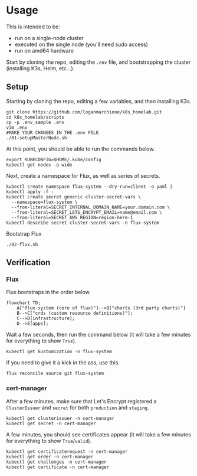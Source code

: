 # Usage

This is intended to be:
- run on a single-node cluster
- executed on the single node (you'll need sudo access)
- run on amd64 hardware

Start by cloning the repo, editing the `.env` file, and bootstrapping the cluster (installing K3s, Helm, etc...).

## Setup

Starting by cloning the repo, editing a few variables, and then installing K3s.

```
git clone https://github.com/loganmarchione/k8s_homelab.git
cd k8s_homelab/scripts
cp -p .env_sample .env
vim .env
#MAKE YOUR CHANGES IN THE .env FILE
./01-setupMasterNode.sh
```

At this point, you should be able to run the commands below.

```
export KUBECONFIG=$HOME/.kube/config
kubectl get nodes -o wide
```

Next, create a namespace for Flux, as well as series of secrets.

```
kubectl create namespace flux-system --dry-run=client -o yaml | kubectl apply -f -
kubectl create secret generic cluster-secret-vars \
  --namespace=flux-system \
  --from-literal=SECRET_INTERNAL_DOMAIN_NAME=your.domain.com \
  --from-literal=SECRET_LETS_ENCRYPT_EMAIL=name@email.com \
  --from-literal=SECRET_AWS_REGION=region-here-1
kubectl describe secret cluster-secret-vars -n flux-system
```

Bootstrap Flux

```
./02-flux.sh
```

## Verification

### Flux

Flux bootstraps in the order below.

```mermaid
flowchart TD;
    A["flux-system (core of flux)"]-->B["charts (3rd party charts)"]
    B-->C["crds (custom resource definitions)"];
    C-->D[infrastructure];
    D-->E[apps];
```

Wait a few seconds, then run the command below (it will take a few minutes for everything to show `True`).

```
kubectl get kustomization -n flux-system
```

If you need to give it a kick in the ass, use this.

```
flux reconcile source git flux-system
```

### cert-manager

After a few minutes, make sure that Let's Encrypt registered a `ClusterIssuer` and `secret` for both `production` and `staging`.

```
kubectl get clusterissuer -n cert-manager
kubectl get secret -n cert-manager
```

A few minutes, you should see certificates appear (it will take a few minutes for everything to show `True`/`valid`).

```
kubectl get certificaterequest -n cert-manager
kubectl get order -n cert-manager
kubectl get challenges -n cert-manager
kubectl get certificate -n cert-manager
```
